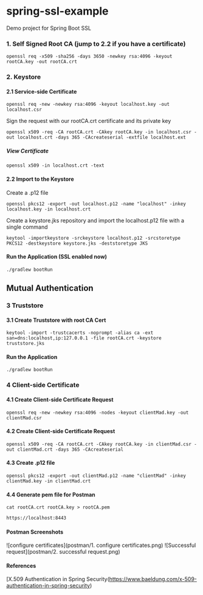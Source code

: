 # spring-ssl-example
Demo project for Spring Boot SSL

### 1. Self Signed Root CA (jump to 2.2 if you have a certificate)
```shell
openssl req -x509 -sha256 -days 3650 -newkey rsa:4096 -keyout rootCA.key -out rootCA.crt
```
### 2. Keystore

#### 2.1 Service-side Certificate
```shell
openssl req -new -newkey rsa:4096 -keyout localhost.key -out localhost.csr
```
Sign the request with our rootCA.crt certificate and its private key
```shell
openssl x509 -req -CA rootCA.crt -CAkey rootCA.key -in localhost.csr -out localhost.crt -days 365 -CAcreateserial -extfile localhost.ext
```

##### View Certificate
```shell
openssl x509 -in localhost.crt -text
```

#### 2.2 Import to the Keystore
Create a .p12 file
```shell
openssl pkcs12 -export -out localhost.p12 -name "localhost" -inkey localhost.key -in localhost.crt
```
Create a keystore.jks repository and import the localhost.p12 file with a single command
```shell
keytool -importkeystore -srckeystore localhost.p12 -srcstoretype PKCS12 -destkeystore keystore.jks -deststoretype JKS
```

#### Run the Application (SSL enabled now)
```shell
./gradlew bootRun
```

## Mutual Authentication

### 3 Truststore
#### 3.1 Create Truststore with root CA Cert
```shell
keytool -import -trustcacerts -noprompt -alias ca -ext san=dns:localhost,ip:127.0.0.1 -file rootCA.crt -keystore truststore.jks
```


#### Run the Application
```shell
./gradlew bootRun
```

### 4  Client-side Certificate
#### 4.1 Create Client-side Certificate Request
```shell
openssl req -new -newkey rsa:4096 -nodes -keyout clientMad.key -out clientMad.csr
```
#### 4.2 Create Client-side Certificate Request
```shell
openssl x509 -req -CA rootCA.crt -CAkey rootCA.key -in clientMad.csr -out clientMad.crt -days 365 -CAcreateserial
```

#### 4.3 Create .p12 file
```shell
openssl pkcs12 -export -out clientMad.p12 -name "clientMad" -inkey clientMad.key -in clientMad.crt
```

#### 4.4 Generate pem file for Postman
```shell
cat rootCA.crt rootCA.key > rootCA.pem
```

```html 
https://localhost:8443
```

#### Postman Screenshots
![configure certificates](postman/1. configure certificates.png)
![Successful request](postman/2. successful request.png)

#### References
[X.509 Authentication in Spring Security(https://www.baeldung.com/x-509-authentication-in-spring-security)